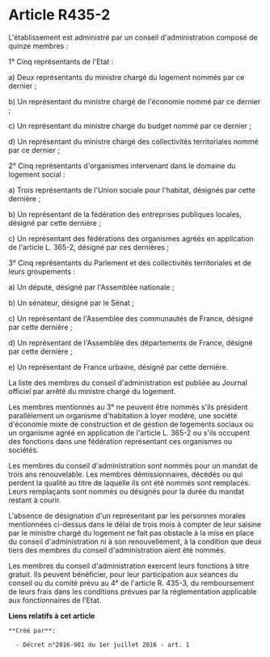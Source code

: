 # Article R435-2

L'établissement est administré par un conseil d'administration composé de quinze membres : 

1° Cinq représentants de l'Etat : 

a) Deux représentants du ministre chargé du logement nommés par ce dernier ; 

b) Un représentant du ministre chargé de l'économie nommé par ce dernier ; 

c) Un représentant du ministre chargé du budget nommé par ce dernier ; 

d) Un représentant du ministre chargé des collectivités territoriales nommé par ce dernier ; 

2° Cinq représentants d'organismes intervenant dans le domaine du logement social : 

a) Trois représentants de l'Union sociale pour l'habitat, désignés par cette dernière ; 

b) Un représentant de la fédération des entreprises publiques locales, désigné par cette dernière ; 

c) Un représentant des fédérations des organismes agréés en application de l'article L. 365-2, désigné par ces dernières ; 

3° Cinq représentants du Parlement et des collectivités territoriales et de leurs groupements : 

a) Un député, désigné par l'Assemblée nationale ; 

b) Un sénateur, désigné par le Sénat ; 

c) Un représentant de l'Assemblée des communautés de France, désigné par cette dernière ; 

d) Un représentant de l'Assemblée des départements de France, désigné par cette dernière ; 

e) Un représentant de France urbaine, désigné par cette dernière. 

La liste des membres du conseil d'administration est publiée au Journal officiel par arrêté du ministre chargé du logement. 

Les membres mentionnés au 3° ne peuvent être nommés s'ils président parallèlement un organisme d'habitation à loyer modéré,
une société d'économie mixte de construction et de gestion de logements sociaux ou un organisme agréé en application de
l'article L. 365-2 ou s'ils occupent des fonctions dans une fédération représentant ces organismes ou sociétés. 

Les membres du conseil d'administration sont nommés pour un mandat de trois ans renouvelable. Les membres démissionnaires,
décédés ou qui perdent la qualité au titre de laquelle ils ont été nommés sont remplacés. Leurs remplaçants sont nommés ou
désignés pour la durée du mandat restant à courir. 

L'absence de désignation d'un représentant par les personnes morales mentionnées ci-dessus dans le délai de trois mois à
compter de leur saisine par le ministre chargé du logement ne fait pas obstacle à la mise en place du conseil
d'administration ni à son renouvellement, à la condition que deux tiers des membres du conseil d'administration aient été
nommés. 

Les membres du conseil d'administration exercent leurs fonctions à titre gratuit. Ils peuvent bénéficier, pour leur
participation aux séances du conseil ou du comité prévu au 4° de l'article R. 435-3, du remboursement de leurs frais dans les
conditions prévues par la réglementation applicable aux fonctionnaires de l'Etat.

**Liens relatifs à cet article**

	**Créé par**:

	  - Décret n°2016-901 du 1er juillet 2016 - art. 1
